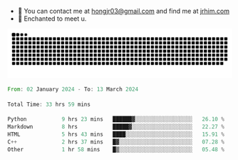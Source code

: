 - 📧 You can contact me at hongjr03@gmail.com and find me at [jrhim.com](https://jrhim.com/)
- 💜 Enchanted to meet u.

![snake_animation](https://raw.githubusercontent.com/hongjr03/hongjr03/output/github-contribution-grid-snake.svg)

<!--START_SECTION:waka-->

```rust
From: 02 January 2024 - To: 13 March 2024

Total Time: 33 hrs 59 mins

Python           9 hrs 23 mins   ██████▓░░░░░░░░░░░░░░░░░░   26.10 %
Markdown         8 hrs           █████▓░░░░░░░░░░░░░░░░░░░   22.27 %
HTML             5 hrs 43 mins   ████░░░░░░░░░░░░░░░░░░░░░   15.91 %
C++              2 hrs 37 mins   █▓░░░░░░░░░░░░░░░░░░░░░░░   07.28 %
Other            1 hr 58 mins    █▒░░░░░░░░░░░░░░░░░░░░░░░   05.48 %
```

<!--END_SECTION:waka-->

